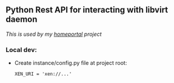 ## Python Rest API for interacting with libvirt daemon

*This is used by my [homeportal](https://github.com/dariusbakunas/homeportal) project*

### Local dev:

* Create instance/config.py file at project root:

    ```
    XEN_URI = 'xen://...'
    ```